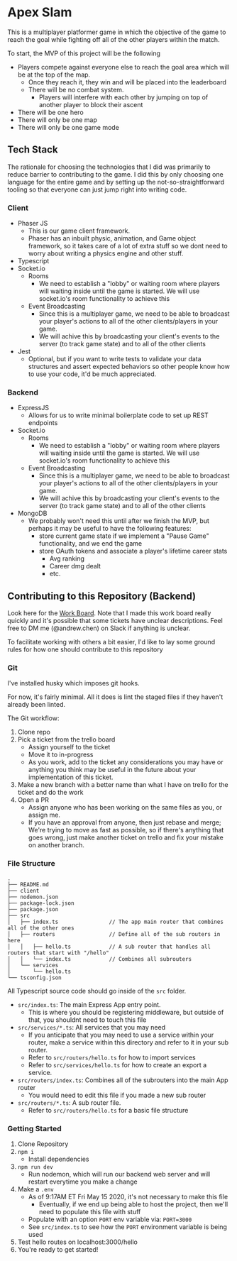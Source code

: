 # Apex Slam

This is a multiplayer platformer game in which the objective of the game to reach the goal while fighting off all of the other players within the match.

To start, the MVP of this project will be the following

- Players compete against everyone else to reach the goal area which will be at the top of the map.
    - Once they reach it, they win and will be placed into the leaderboard
    - There will be no combat system.
        - Players will interfere with each other by jumping on top of another player to block their ascent
- There will be one hero
- There will only be one map
- There will only be one game mode

## Tech Stack

The rationale for choosing the technologies that I did was primarily to reduce barrier to contributing to the game. I did this by only choosing one language for the entire game and by setting up the not-so-straightforward tooling so that everyone can just jump right into writing code.

### Client

- Phaser JS
    - This is our game client framework.
    - Phaser has an inbuilt physic, animation, and Game object framework, so it takes care of a lot of extra stuff so we dont need to worry about writing a physics engine and other stuff.
- Typescript
- Socket.io
    - Rooms
        - We need to establish a "lobby" or waiting room where players will waiting inside until the game is started. We will use socket.io's room functionality to achieve this
    - Event Broadcasting
        - Since this is a multiplayer game, we need to be able to broadcast your player's actions to all of the other clients/players in your game.
        - We will achive this by broadcasting your client's events to the server (to track game state) and to all of the other clients
- Jest
    - Optional, but if you want to write tests to validate your data structures and assert expected behaviors so other people know how to use your code, it'd be much appreciated.

### Backend

- ExpressJS
    - Allows for us to write minimal boilerplate code to set up REST endpoints
- Socket.io
    - Rooms
        - We need to establish a "lobby" or waiting room where players will waiting inside until the game is started. We will use socket.io's room functionality to achieve this
    - Event Broadcasting
        - Since this is a multiplayer game, we need to be able to broadcast your player's actions to all of the other clients/players in your game.
        - We will achive this by broadcasting your client's events to the server (to track game state) and to all of the other clients
- MongoDB
    - We probably won't need this until after we finish the MVP, but perhaps it may be useful to have the following features:
        - store current game state if we implement a "Pause Game" functionality, and we end the game
        - store OAuth tokens and associate a player's lifetime career stats
            - Avg ranking
            - Career dmg dealt
            - etc.

## Contributing to this Repository (Backend)

Look here for the [Work Board](https://trello.com/invite/b/Gnr2QLRc/575cf42319d1cbe493355935b08c9eb4/work-board). Note that I made this work board really quickly and it's possible that some tickets have unclear descriptions. Feel free to DM me (@andrew.chen) on Slack if anything is unclear.

To facilitate working with others a bit easier, I'd like to lay some ground rules for how one should contribute to this repository

### Git

I've installed husky which imposes git hooks.

For now, it's fairly minimal. All it does is lint the staged files if they haven't already been linted.

The Git workflow:

1. Clone repo
2. Pick a ticket from the trello board
    - Assign yourself to the ticket
    - Move it to in-progress
    - As you work, add to the ticket any considerations you may have or anything you think may be useful in the future about your implementation of this ticket.
3. Make a new branch with a better name than what I have on trello for the ticket and do the work
4. Open a PR
    - Assign anyone who has been working on the same files as you, or assign me.
    - If you have an approval from anyone, then just rebase and merge; We're trying to move as fast as possible, so if there's anything that goes wrong, just make another ticket on trello and fix your mistake on another branch.

### File Structure

```
.
├── README.md
├── client
├── nodemon.json
├── package-lock.json
├── package.json
├── src
│   ├── index.ts                // The app main router that combines all of the other ones
│   ├── routers                 // Define all of the sub routers in here
│   │   ├── hello.ts            // A sub router that handles all routers that start with "/hello"
│   │   └── index.ts            // Combines all subrouters
│   └── services
│       └── hello.ts
└── tsconfig.json
```

All Typescript source code should go inside of the `src` folder.

- `src/index.ts`: The main Express App entry point.
    - This is where you should be registering middleware, but outside of that, you shouldnt need to touch this file
- `src/services/*.ts`: All services that you may need
    - If you anticipate that you may need to use a service within your router, make a service within this directory and refer to it in your sub router.
    - Refer to `src/routers/hello.ts` for how to import services
    - Refer to `src/services/hello.ts` for how to create an export a service.
- `src/routers/index.ts`: Combines all of the subrouters into the main App router
    - You would need to edit this file if you made a new sub router
- `src/routers/*.ts`: A sub router file.
    - Refer to `src/routers/hello.ts` for a basic file structure

### Getting Started

1. Clone Repository
2. `npm i`
    - Install dependencies
3. `npm run dev`
    - Run nodemon, which will run our backend web server and will restart everytime you make a change
4. Make a `.env`
    - As of 9:17AM ET Fri May 15 2020, it's not necessary to make this file
        - Eventually, if we end up being able to host the project, then we'll need to populate this file with stuff
    - Populate with an option `PORT` env variable via: `PORT=3000`
    - See `src/index.ts` to see how the `PORT` environment variable is being used
4. Test hello routes on localhost:3000/hello
5. You're ready to get started!